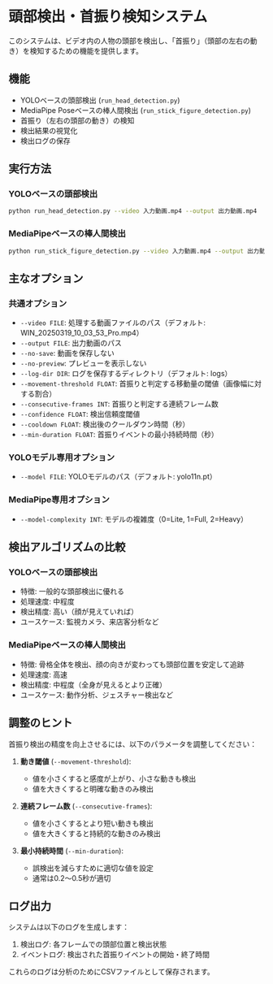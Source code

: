 # 頭部検出・首振り検知システム

このシステムは、ビデオ内の人物の頭部を検出し、「首振り」（頭部の左右の動き）を検知するための機能を提供します。

## 機能

- YOLOベースの頭部検出 (`run_head_detection.py`)
- MediaPipe Poseベースの棒人間検出 (`run_stick_figure_detection.py`)
- 首振り（左右の頭部の動き）の検知
- 検出結果の視覚化
- 検出ログの保存

## 実行方法

### YOLOベースの頭部検出

```bash
python run_head_detection.py --video 入力動画.mp4 --output 出力動画.mp4
```

### MediaPipeベースの棒人間検出

```bash
python run_stick_figure_detection.py --video 入力動画.mp4 --output 出力動画.mp4
```

## 主なオプション

### 共通オプション

- `--video FILE`: 処理する動画ファイルのパス（デフォルト: WIN_20250319_10_03_53_Pro.mp4）
- `--output FILE`: 出力動画のパス
- `--no-save`: 動画を保存しない
- `--no-preview`: プレビューを表示しない
- `--log-dir DIR`: ログを保存するディレクトリ（デフォルト: logs）
- `--movement-threshold FLOAT`: 首振りと判定する移動量の閾値（画像幅に対する割合）
- `--consecutive-frames INT`: 首振りと判定する連続フレーム数
- `--confidence FLOAT`: 検出信頼度閾値
- `--cooldown FLOAT`: 検出後のクールダウン時間（秒）
- `--min-duration FLOAT`: 首振りイベントの最小持続時間（秒）

### YOLOモデル専用オプション

- `--model FILE`: YOLOモデルのパス（デフォルト: yolo11n.pt）

### MediaPipe専用オプション

- `--model-complexity INT`: モデルの複雑度（0=Lite, 1=Full, 2=Heavy）

## 検出アルゴリズムの比較

### YOLOベースの頭部検出

- 特徴: 一般的な頭部検出に優れる
- 処理速度: 中程度
- 検出精度: 高い（顔が見えていれば）
- ユースケース: 監視カメラ、来店客分析など

### MediaPipeベースの棒人間検出

- 特徴: 骨格全体を検出、顔の向きが変わっても頭部位置を安定して追跡
- 処理速度: 高速
- 検出精度: 中程度（全身が見えるとより正確）
- ユースケース: 動作分析、ジェスチャー検出など

## 調整のヒント

首振り検出の精度を向上させるには、以下のパラメータを調整してください：

1. **動き閾値** (`--movement-threshold`): 
   - 値を小さくすると感度が上がり、小さな動きも検出
   - 値を大きくすると明確な動きのみ検出

2. **連続フレーム数** (`--consecutive-frames`):
   - 値を小さくするとより短い動きも検出
   - 値を大きくすると持続的な動きのみ検出

3. **最小持続時間** (`--min-duration`):
   - 誤検出を減らすために適切な値を設定
   - 通常は0.2〜0.5秒が適切

## ログ出力

システムは以下のログを生成します：

1. 検出ログ: 各フレームでの頭部位置と検出状態
2. イベントログ: 検出された首振りイベントの開始・終了時間

これらのログは分析のためにCSVファイルとして保存されます。 
